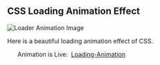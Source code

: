 <h2>CSS Loading Animation Effect</h2>
<img src="" alt="Loader Animation Image">
<p>Here is a beautiful loading animation effect of CSS.</p> 
<ul>Animation is Live:&nbsp;&nbsp;<a href="https://css-projects-03-part-06.vercel.app/">Loading-Animation</a></ul>